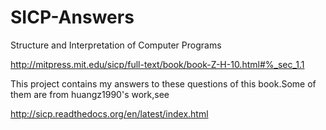 # SICP-Answers
Structure and Interpretation of Computer Programs

http://mitpress.mit.edu/sicp/full-text/book/book-Z-H-10.html#%_sec_1.1

This project contains my answers to these questions of this book.Some of them are from huangz1990's work,see

http://sicp.readthedocs.org/en/latest/index.html
